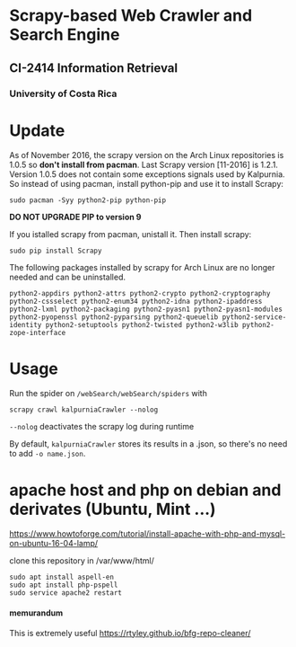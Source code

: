 # Scrapy-based Web Crawler and Search Engine
## CI-2414 Information Retrieval
### University of Costa Rica

# Update
As of November 2016, the scrapy version on the Arch Linux repositories is 1.0.5 so **don't install from pacman**.
Last Scrapy version [11-2016] is 1.2.1. 
Version 1.0.5 does not contain some exceptions signals used by Kalpurnia.
So instead of using pacman, install python-pip and use it to install Scrapy:

    sudo pacman -Syy python2-pip python-pip

**DO NOT UPGRADE PIP to version 9**

If you istalled scrapy from pacman, unistall it. Then install scrapy:

    sudo pip install Scrapy

The following packages installed by scrapy for Arch Linux are no longer needed and can be uninstalled.

    python2-appdirs python2-attrs python2-crypto python2-cryptography python2-cssselect python2-enum34 python2-idna python2-ipaddress python2-lxml python2-packaging python2-pyasn1 python2-pyasn1-modules python2-pyopenssl python2-pyparsing python2-queuelib python2-service-identity python2-setuptools python2-twisted python2-w3lib python2-zope-interface

# Usage
Run the spider on `/webSearch/webSearch/spiders` with

    scrapy crawl kalpurniaCrawler --nolog
`--nolog` deactivates the scrapy log during runtime 

By default, `kalpurniaCrawler` stores its results in a .json, so there's no need to add `-o name.json`.

# apache host and php on debian and derivates  (Ubuntu, Mint ...)

https://www.howtoforge.com/tutorial/install-apache-with-php-and-mysql-on-ubuntu-16-04-lamp/

clone this repository in /var/www/html/

	sudo apt install aspell-en
	sudo apt install php-pspell
	sudo service apache2 restart 


#### memurandum
This is extremely useful https://rtyley.github.io/bfg-repo-cleaner/
